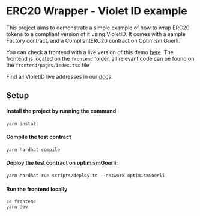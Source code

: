 #  ERC20 Wrapper - Violet ID example

This project aims to demonstrate a simple example of how to wrap ERC20 tokens to a compliant version of it using VioletID. It comes with a sample Factory contract, and a CompliantERC20 contract on Optimism Goerli.

You can check a frontend with a live version of this demo [here](https://erc20-wrapper.violet.co/).
The frontend is located on the `frontend` folder, all relevant code can be found on the `frontend/pages/index.tsx` file

Find all VioletID live addresses in our [docs](https://docs.violet.co).


## Setup

#### Install the project by running the command

```shell
yarn install
```

#### Compile the test contract

```shell
yarn hardhat compile
```

#### Deploy the test contract on optimismGoerli:

```shell
yarn hardhat run scripts/deploy.ts --network optimismGoerli
```


#### Run the frontend locally

```shell
cd frontend
yarn dev
```
